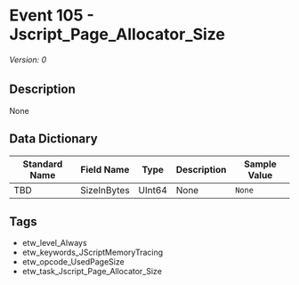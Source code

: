 # Event 105 - Jscript_Page_Allocator_Size
###### Version: 0

## Description
None

## Data Dictionary
|Standard Name|Field Name|Type|Description|Sample Value|
|---|---|---|---|---|
|TBD|SizeInBytes|UInt64|None|`None`|

## Tags
* etw_level_Always
* etw_keywords_JScriptMemoryTracing
* etw_opcode_UsedPageSize
* etw_task_Jscript_Page_Allocator_Size